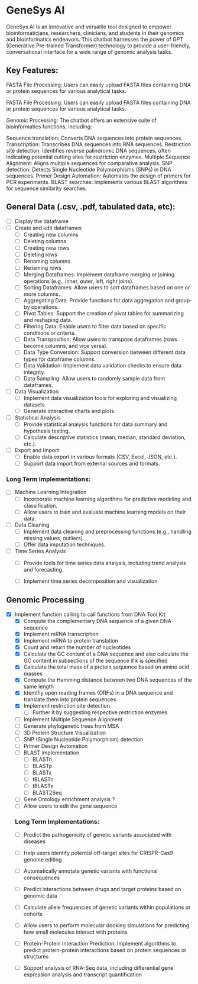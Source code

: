 # GeneSys AI

GeneSys AI is an innovative and versatile tool designed to empower bioinformaticians, researchers, clinicians, and students in their genomics and bioinformatics endeavors. This chatbot harnesses the power of GPT (Generative Pre-trained Transformer) technology to provide a user-friendly, conversational interface for a wide range of genomic analysis tasks.

## Key Features:

FASTA File Processing: Users can easily upload FASTA files containing DNA or protein sequences for various analytical tasks.

FASTA File Processing: Users can easily upload FASTA files containing DNA or protein sequences for various analytical tasks.

Genomic Processing: The chatbot offers an extensive suite of bioinformatics functions, including:

Sequence translation: Converts DNA sequences into protein sequences.
Transcription: Transcribes DNA sequences into RNA sequences.
Restriction site detection: Identifies reverse palindromic DNA sequences, often indicating potential cutting sites for restriction enzymes.
Multiple Sequence Alignment: Aligns multiple sequences for comparative analysis.
SNP detection: Detects Single Nucleotide Polymorphisms (SNPs) in DNA sequences.
Primer Design Automation: Automates the design of primers for PCR experiments.
BLAST searches: Implements various BLAST algorithms for sequence similarity searches.

## General Data (.csv, .pdf, tabulated data, etc):

- [ ] Display the dataframe
- [ ] Create and edit dataframes
    - [ ] Creating new columns
    - [ ] Deleting columns
    - [ ] Creating new rows
    - [ ] Deleting rows
    - [ ] Renaming columns
    - [ ] Renaming rows
    - [ ] Merging Dataframes: Implement dataframe merging or joining operations (e.g., inner, outer, left, right joins).
    - [ ] Sorting Dataframes: Allow users to sort dataframes based on one or more columns.
    - [ ] Aggregating Data: Provide functions for data aggregation and group-by operations.
    - [ ] Pivot Tables: Support the creation of pivot tables for summarizing and reshaping data.
    - [ ] Filtering Data: Enable users to filter data based on specific conditions or criteria.
    - [ ] Data Transposition: Allow users to transpose dataframes (rows become columns, and vice versa).
    - [ ] Data Type Conversion: Support conversion between different data types for dataframe columns.
    - [ ] Data Validation: Implement data validation checks to ensure data integrity.
    - [ ] Data Sampling: Allow users to randomly sample data from dataframes.
- [ ] Data Visualization
    - [ ] Implement data visualization tools for exploring and visualizing datasets.
    - [ ] Generate interactive charts and plots.
- [ ] Statistical Analysis
    - [ ] Provide statistical analysis functions for data summary and hypothesis testing.
    - [ ] Calculate descriptive statistics (mean, median, standard deviation, etc.).
- [ ] Export and Import
    - [ ] Enable data export in various formats (CSV, Excel, JSON, etc.).
    - [ ] Support data import from external sources and formats.

### Long Term Implementations:
- [ ] Machine Learning Integration
    - [ ] Incorporate machine learning algorithms for predictive modeling and classification.
    - [ ] Allow users to train and evaluate machine learning models on their data.
- [ ] Data Cleaning
    - [ ] Implement data cleaning and preprocessing functions (e.g., handling missing values, outliers).
    - [ ] Offer data imputation techniques.
- [ ] Time Series Analysis
    - [ ] Provide tools for time series data analysis, including trend analysis and forecasting.
    - [ ] Implement time series decomposition and visualization.


## Genomic Processing
- [x] Implement function calling to call functions from DNA Tool Kit
    - [x] Compute the complementary DNA sequence of a given DNA sequence
    - [x] Implement mRNA transcription
    - [x] Implement mRNA to protein translation
    - [x] Count and return the number of nucleotides
    - [x] Calculate the GC content of a DNA sequence and also calculate the GC content in subsections of the sequence if k is specified
    - [x] Calculate the total mass of a protein sequence based on amino acid masses
    - [x] Compute the Hamming distance between two DNA sequences of the same length
    - [x] Identifiy open reading frames (ORFs) in a DNA sequence and translate them into protein sequences 
    - [x] Implement restriction site detection
        - [ ] Further it by suggesting respective restriction enzymes
    - [ ] Implement Multiple Sequence Alignment
    - [ ] Generate phylogenetic trees from MSA
    - [ ] 3D Protein Structure Visualization
    - [ ] SNP (Single Nucleotide Polymorphism) detection
    - [ ] Primer Design Automation
    - [ ] BLAST implementation
        - [ ] BLASTn
        - [ ] BLASTp
        - [ ] BLASTx
        - [ ] tBLASTn
        - [ ] tBLASTx
        - [ ] BLAST2Seq
    - [ ] Gene Ontology enrichment analysis ?
    - [ ] Allow users to edit the gene sequence

    ### Long Term Implementations:
    - [ ] Predict the pathogenicity of genetic variants associated with diseases
    - [ ] Help users identify potential off-target sites for CRISPR-Cas9 genome editing
    - [ ] Automatically annotate genetic variants with functional consequences
    - [ ] Predict interactions between drugs and target proteins based on genomic data
    - [ ] Calculate allele frequencies of genetic variants within populations or cohorts
    - [ ] Allow users to perform molecular docking simulations for predicting how small molecules interact with proteins
    - [ ] Protein-Protein Interaction Prediction: Implement algorithms to predict protein-protein interactions based on protein sequences or structures
    - [ ] Support analysis of RNA-Seq data, including differential gene expression analysis and transcript quantification

